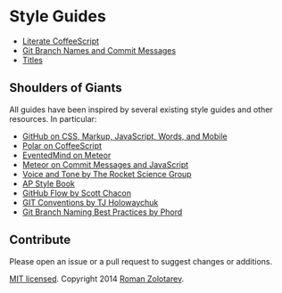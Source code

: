 # Style Guides

- [Literate CoffeeScript](javascript/litcoffee.md)
- [Git Branch Names and Commit Messages](git.md)
- [Titles](english/titles.md)

## Shoulders of Giants

All guides have been inspired by several existing style guides and other resources.
In particular:

- [GitHub on CSS, Markup, JavaScript, Words, and Mobile](https://github.com/styleguide/)
- [Polar on CoffeeScript](https://github.com/polarmobile/coffeescript-style-guide)
- [EventedMind on Meteor](https://github.com/eventedmind/em)
- [Meteor on Commit Messages and JavaScript](https://github.com/meteor/meteor/wiki/Meteor-Style-Guide)
- [Voice and Tone by The Rocket Science Group](http://voiceandtone.com/)
- [AP Style Book](http://www.apstylebook.com/)
- [GitHub Flow by Scott Chacon](http://scottchacon.com/2011/08/31/github-flow.html)
- [GIT Conventions by TJ Holowaychuk](https://medium.com/code-adventures/a940ee20862d)
- [Git Branch Naming Best Practices by Phord](http://stackoverflow.com/a/6065944/314392)

## Contribute

Please open an issue or a pull request to suggest changes or additions.

[MIT licensed](https://github.com/romanzolotarev/styleguides/blob/master/LICENSE.md).
Copyright 2014 [Roman Zolotarev](http://romanzolotarev.com).